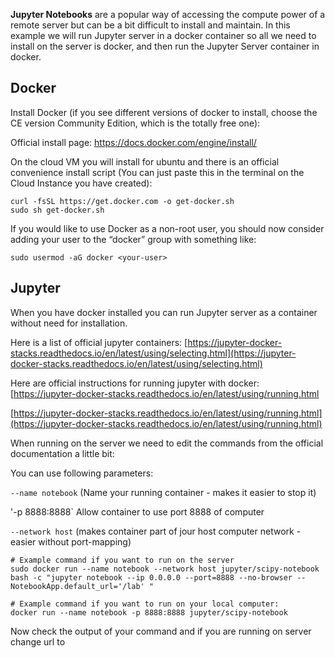 **Jupyter Notebooks** are a popular way of accessing the compute power of a remote server but can be a bit difficult to install and maintain. In this example we will run Jupyter server in a docker container so all we need to install on the server is docker, and then run the Jupyter Server container in docker.

## Docker
Install Docker (if you see different versions of docker to install, choose the CE version Community Edition, which is the totally free one):

Official install page:
https://docs.docker.com/engine/install/

On the cloud VM you will install for ubuntu and there is an official convenience install script (You can just paste this in the terminal on the Cloud Instance you have created):
```
curl -fsSL https://get.docker.com -o get-docker.sh
sudo sh get-docker.sh
```
If you would like to use Docker as a non-root user, you should now consider adding your user to the “docker” group with something like:
```
sudo usermod -aG docker <your-user>
```
## Jupyter
When you have docker installed you can run Jupyter server as a container without need for installation.

Here is a list of official jupyter containers: [https://jupyter-docker-stacks.readthedocs.io/en/latest/using/selecting.html](https://jupyter-docker-stacks.readthedocs.io/en/latest/using/selecting.html)

Here are official instructions for running jupyter with docker: [https://jupyter-docker-stacks.readthedocs.io/en/latest/using/running.html

 [https://jupyter-docker-stacks.readthedocs.io/en/latest/using/running.html](https://jupyter-docker-stacks.readthedocs.io/en/latest/using/running.html)

When running on the server we need to edit the commands from the official documentation a little bit:

You can use following parameters:

`--name notebook` (Name your running container - makes it easier to stop it)

'-p 8888:8888` Allow container to use port 8888 of computer

`--network host` (makes container part of jour host computer network - easier without port-mapping)

```
# Example command if you want to run on the server 
sudo docker run --name notebook --network host jupyter/scipy-notebook bash -c "jupyter notebook --ip 0.0.0.0 --port=8888 --no-browser --NotebookApp.default_url='/lab' "

# Example command if you want to run on your local computer:
docker run --name notebook -p 8888:8888 jupyter/scipy-notebook
```
Now check the output of your command and if you are running on server change url to 
       




